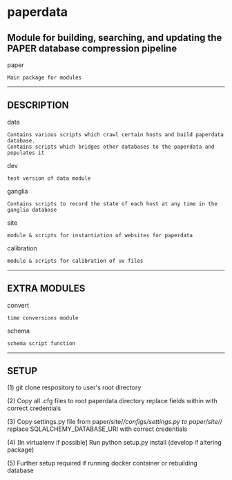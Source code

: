 paperdata
=========

Module for building, searching, and updating the PAPER database compression pipeline
------------------------------------------------------------------------------------

paper
```
Main package for modules
```
-----------
DESCRIPTION
-----------

data
```
Contains various scripts which crawl certain hosts and build paperdata database.
Contains scripts which bridges other databases to the paperdata and populates it
```

dev
```
test version of data module
```

ganglia
```
Contains scripts to record the state of each host at any time in the ganglia database
```

site
```
module & scripts for instantiation of websites for paperdata
```

calibration
```
module & scripts for calibration of uv files
```

-------------
EXTRA MODULES
-------------

convert
```
time conversions module
```

schema
```
schema script function
```
-----
SETUP
-----

(1) git clone respository to user's root directory

(2) Copy all .cfg files to root paperdata directory
    replace fields within with correct credentials

(3) Copy settings.py file from paper/site/*/configs/settings.py to paper/site/*/
    replace SQLALCHEMY_DATABASE_URI with correct credentials

(4) [In virtualenv if possible] Run python setup.py install (develop if altering package)

(5) Further setup required if running docker container or rebuilding database
